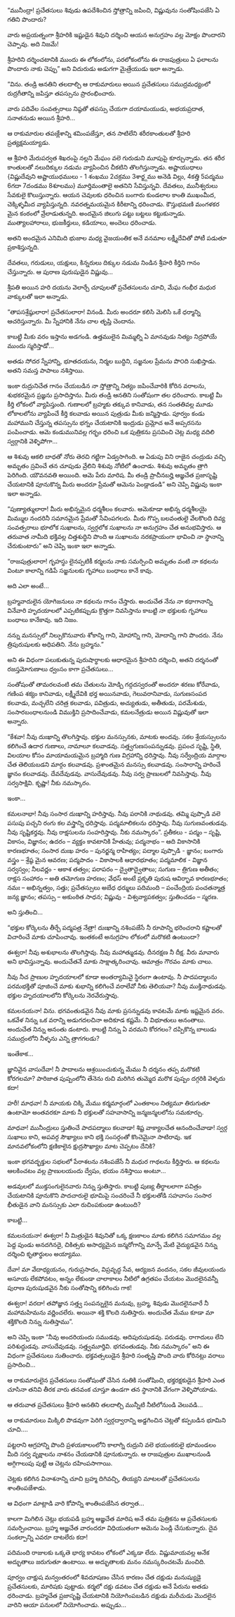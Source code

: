 ﻿“మునీంద్రా! ప్రచేతసులు శివుడు ఉపదేశించిన స్తోత్రాన్ని జపించి, విష్ణువును సంతోషింపజేసి ఏ గతిని పొందారు? 

వారు అప్రయత్నంగా శ్రీహరికి ఇష్టుడైన శివుని దర్శించి ఆయన అనుగ్రహం వల్ల మోక్షం పొందారని చెప్పావు. అది నిజమే! 

శ్రీహరిని దర్శించటానికి ముందు ఈ లోకంలోను, పరలోకంలోను ఈ రాజపుత్రులు ఏ ఫలాలను పొందారు నాకు చెప్పు” అని విదురుడు అడుగగా మైత్రేయుడు ఇలా అన్నాడు. 

“విను. తండ్రి ఆనతిని తలదాల్చి ఆ రాకుమారులు అయిన ప్రచేతసులు సముద్రమధ్యంలో రుద్రగీతాన్ని జపిస్తూ తపస్సును ప్రారంభించారు. 

వారు పదివేల సంవత్సరాలు నిష్ఠతో తపస్సు చేయగా దయామయుడు, అభయప్రదాత, సనాతనుడు అయిన శ్రీహరి… 

ఆ రాకుమారుల తపఃక్లేశాన్ని శమింపజేస్తూ, తన సాటిలేని శరీరకాంతులతో శ్రీహరి ప్రత్యక్షమయ్యాడు. 

ఆ శ్రీహరి మేరుపర్వత శిఖరంపై నల్లని మేఘం వలె గురుడుని మూపుపై కూర్చున్నాడు. తన శరీర కాంతులతో నలుదిక్కుల నడుమ వ్యాపించిన చీకటిని తొలగిస్తున్నాడు. అష్టాయుధాలు {విష్ణుదేవుని అష్టాయుధములు - 1 శంఖము 2చక్రము 3శార్ఙ్గము అనెడి విల్లు, 4కత్తి 5పద్మము 6గదా 7దండము 8శూలము} మూర్తిమంతాలై అతనిని సేవిస్తున్నవి. దేవతలు, మునీశ్వరులు సేవకులై కొలుస్తున్నారు. ఆయన చెవులకు ధరించిన బంగారు కుండలాల కాంతి ముఖంమీద, చెక్కిళ్ళమీద వ్యాపిస్తున్నది. నవరత్నమయమైన కిరీటాన్ని ధరించాడు. కౌస్తుభమణి మంగళకర మైన కంఠంలో వ్రేలాడుతున్నది. అందమైన జిలుగు పట్టు బట్టలు కట్టుకున్నాడు. ముత్యాలహారాలు, భుజకీర్తులు, కడియాలు, అందెలు ధరించాడు. 

అతని అందమైన ఎనిమిది భుజాల మధ్య వైజయంతిక అనే వనమాల లక్ష్మీదేవితో పోటీ పడుతూ ప్రకాశిస్తున్నది. 

దేవతలు, గరుడులు, యక్షులు, కిన్నరులు దిక్కుల నడుమ నిండిన శ్రీహరి కీర్తిని గానం చేస్తున్నారు. ఆ పురాణ పురుషుడైన విష్ణువు… 

శ్రీపతి అయిన హరి దయను వెలార్చే చూపులతో ప్రచేతసులను చూచి, మేఘ గంభీర మధుర వాక్కులతో ఇలా అన్నాడు. 

“తాపసశ్రేష్ఠులారా! ప్రచేతసులారా! వినండి. మీరు అందరూ కలిసి మెలిసి ఒకే ధర్మాన్ని ఆచరిస్తున్నారు. మీ స్నేహానికి నేను చాల తృప్తి చెందాను. 

కాబట్టి మీకు వరం ఇస్తాను అడగండి. ఉత్తములైన మిమ్మల్ని ఏ మానవుడు నిత్యం నిద్రపోయే ముందు స్మరిస్తాడో… 

అతడు సోదర స్నేహాన్ని, భూతదయను, నిర్మల బుద్ధిని, సజ్జనుల ప్రేమను పొ౦ది సుఖిస్తాడు. అతని సమస్త పాపాలు నశిస్తాయి. 

ఇంకా రుద్రునిచేత గానం చేయబడిన నా స్తోత్రాన్ని నిత్యం జపించేవారికి కోరిన వరాలను, శుభకరమైన ప్రజ్ఞను ప్రసాదిస్తాను. మీరు తండ్రి ఆనతిని సంతోషంగా తల ధరించారు. కాబట్టి మీ కీర్తి లోకంలో వ్యాపిస్తుంది. గుణాలలో బ్రహ్మకు తక్కువ కానివాడు, తన సంతతివల్ల మూడు లోకాలలోను వ్యాపించే కీర్తి కలవాడు అయిన పుత్రుడు మీకు జన్మిస్తాడు. పూర్వం కండు మహాముని చేస్తున్న తపస్సును భగ్నం చేయటానికి ఇంద్రుడు ప్రమ్లోచ అనే అప్సరసను పంపించాడు. ఆమె కండుమునివల్ల గర్భం ధరించి ఒక పుత్రికను ప్రసవించి చెట్ల మధ్య వదిలి స్వర్గానికి వెళ్ళిపోగా… 

ఆ శిశువు ఆకలి బాధతో నోరు తెరచి గట్టిగా ఏడ్వసాగింది. ఆ ఏడుపు విని రాజైన చంద్రుడు వచ్చి అమృతం స్రవించే తన చూపుడు వ్రేలిని శిశువు నోటిలో ఉంచాడు. శిశువు అమృతం త్రాగి పెరిగింది. యౌవనవతి అయింది. ఆమె పేరు మారిష. మీ తండ్రి ప్రాచీనబర్హి ఆజ్ఞచేత ప్రజాసృష్టి చేయటానికి పూనుకొన్న మీరు అందరూ ప్రేమతో ఆమెను పెండ్లాడండి” అని చెప్పి విష్ణువు ఇంకా ఇలా అన్నాడు. 

“పుణ్యాత్ములారా! మీరు అభిన్నమైన ధర్మశీలం కలవారు. ఆమెకూడా అభిన్న ధర్మశీలయై మిమ్ముల నందరినీ సమానమైన ప్రేమతో సేవింపగలదు. మీరు గొప్ప బలవంతులై వేలకొలది దివ్య సంవత్సరాలు భూలోక సుఖాలను, స్వర్గలోక సుఖాలను నా అనుగ్రహం చేత అనుభవిస్తారు. ఆ తరువాత నామీది భక్తివల్ల చిత్తశుద్ధిని పొంది ఆ సుఖాలను నరకప్రాయంగా భావించి నా స్థానాన్ని చేరుకుంటారు” అని చెప్పి ఇంకా ఇలా అన్నాడు. 

“రాజపుత్రులారా! గృహస్థు లైనప్పటికీ కర్మలను నాకు సమర్పించి అమృతం వంటి నా కథలను వింటూ కాలాన్ని గడిపే సజ్జనులకు గృహాలు బంధాలు కానే కావు. 

అది ఎలా అంటే… 

బ్రహ్మవాదులైన యోగిజనులు నా కథలను గానం చేస్తారు. అందుచేత నేను నా కథాగానాన్ని వినేవారి హృదయాలలో ఎప్పటికప్పుడు క్రొత్తగా నివసిస్తాను కాబట్టి నా భక్తులకు గృహాలు బంధాలు కానేకావు. ఇది నిజం. 

నన్ను మనస్సులో నిల్పుకొనువారు శోకాన్ని గాని, మోహాన్ని గాని, మోదాన్ని గాని పొందరు. నేను త్రిపురుషులకు అధిపతిని. నేను బ్రహ్మను.” 

అని ఈ విధంగా పలుకుతున్న పురుషార్థాలకు ఆధారమైన శ్రీహరిని దర్శించి, అతని దర్శనంతో రజస్తమోగుణాలు ధ్వంసం కాగా ప్రచేతసులు… 

సంతోషంతో తామరలవంటి తమ చేతులను మోడ్చి గద్గదస్వరంతో అందరూ శరణు కోరేవాడు, గణింప శక్యం కానివాడు, లక్ష్మీదేవికి భర్త అయినవాడు, గెలువరానివాడు, సుగుణసంపద కలవాడు, మచ్చలేని చరిత్ర కలవాడు, పవిత్రుడు, అచ్యుతుడు, అతీతుడు, పరమేశుడు, సంసారబంధాలనుండి విముక్తిని ప్రసాదించేవాడు, కమలనేత్రుడు అయిన విష్ణువుతో ఇలా అన్నారు. 

“కేశవా! నీవు దుఃఖాన్ని తొలగిస్తావు. భక్తుల మనస్సునకు, మాటకు అందవు. సకల శ్రేయస్సులను కలిగించే ఉదార గుణాలు, నామాలూ కలవాడవు. సత్త్వగుణసంపన్నుడవు. ప్రపంచ సృష్టి, స్థితి, విలయాల కోసం మాయామయమైన బ్రహ్మాది గుణ విగ్రహాన్ని ధరిస్తావు. నీవు సర్వేంద్రియ మార్గాల చేత తెలియబడని మార్గం కలవాడవు. ప్రశాంతమైన మనస్సు కలవాడవు. సంసారాన్ని హరించే జ్ఞానం కలవాడవు. దేవదేవుడవు. వాసుదేవుడవు. నీవు సర్వ ప్రాణులలో నివసిస్తావు. నీవు సర్వసాక్షివి. కృష్ణా! నీకు నమస్కారం. 

ఇంకా… 

కమలనాభా! నీవు సంసార దుఃఖాన్ని హరిస్తావు. నీవు పరానికి నాథుడవు. తమ్మి పుప్పొడి వలె పసుపు పచ్చని రంగు కల వస్త్రాన్ని ధరిస్తావు. పద్మమాలికలను ధరిస్తావు. నీవు సుగుణవంతుడవు. నీవు సృష్టికర్తవు. నీవు రాక్షసులను సంహరిస్తావు. నీకు నమస్కారం”.
ప్రతీకలు - పద్మం – సృష్టి, వికాసం, విజ్ఞానం; ఉదరం – వ్యక్తం కావటానికి హేతువు; పద్మనాభం – ఆది వికాసానికి కారణభూతం; సంసార దుఃఖ హరం – పునర్జన్మ రాహిత్యం; పద్మాల పుప్పొడి - జ్ఞానం; బంగారు వస్త్రం – శ్రేష్ఠ మైన ఆవరణ; పద్మపాదం - వికాసాలకి ఆధారభూతం; పద్మమాలిక - విజ్ఞాన సర్వస్వం; నీలవర్ణం - ఆకాశ తత్వం; పరాపరం – ద్వైతాద్వైతాలు; సుగుణ – త్రిగుణ అతీతం; రాక్షస సంహారం – అతి తమోగుణ హరణం; వేధస్ అంటే ప్రకృతి పురుష ఆవిర్భావ కారణభూతం; నమః – అభిన్నత్వం, సత్తు; ప్రచేతస్సులు అబేధ ధర్ములు పదిమంది – పంచేంద్రియ పంచతన్మాత్ర జన్య జ్ఞానం; తపస్సు – అకుంఠిత సాధన; విష్ణువు - విశ్వవ్యాపకత్వం; స్తుతించడం – స్మరణ. 

అని స్తుతించి… 

“భక్తుల కోర్కెలను తీర్చే పద్మపత్ర నేత్రా! దుఃఖాన్ని నశింపజేసే నీ రూపాన్ని భరించరాని కష్టాలతో విచారించే మాకు చూపించావు. ఇంతకంటే అనుగ్రహం లోకంలో మరొకటి ఉంటుందా? 

ఈశ్వరా! నీవు అశుభాలను తొలగిస్తావు. నీవు మహాత్ముడవు. దీనరక్షణ నీ దీక్ష. వీరు మావారు అని భావిస్తున్నావు. అందుచేతనే మాకు సాక్షాత్కరించావు. ఆమాత్రం గౌరవం మాకు చాలు. 

నీవు నీచ ప్రాణుల హృదయాలలో కూడా అంతర్యామివై స్థిరంగా ఉంటావు. నీ పాదపద్మాలను పరమభక్తితో పూజించే మాకు శుభాన్ని కలిగించే వరాలేవో నీకు తెలియవా? నీవు ముక్తినాథుడవు. భక్తుల హృదయాలలోని కోర్కెలను నెరవేరుస్తావు. 

కమలనయనా! విను. భగవంతుడవైన నీవు మాకు ప్రసన్నుడవు కావటమే మాకు ఇష్టమైన వరం. ఒకవేళ నిన్ను ఒక వరాన్ని అడుగదలచినా అదికూడ కష్టమే. నీ విభూతులు అనంతాలు. అందుచేత నిన్ను అనంతు డంటారు. కాబట్టి నిన్ను ఏ వరమని కోరగలం? దప్పికొన్న బాలుడు సముద్రంలోని నీళ్ళను ఎన్ని త్రాగగలడు? 

ఇంతేకాక… 

జ్ఞానివైన వాసుదేవా! నీ పాదాలను ఆశ్రయించుకున్న మేము నీ దర్శనం తప్ప మరొకటి కోరగలమా? పారిజాత పుష్పంలోని తేనెను రుచి మరిగిన తుమ్మెద మరొక పుష్పం దగ్గరికి వెళ్ళదు కదా! 

హరీ! మాధవా! నీ మాయకు చిక్కి మేము కర్మమార్గంలో ఎంతకాలం నిత్యమూ తిరుగుతూ ఉంటామో అంతవరకూ మాకు నీ భక్తులతో సహవాసాన్ని జన్మజన్మలలోను సమకూర్చు. 

మాధవా! మునీంద్రులు స్తుతించే పాదపద్మాలు కలవాడా! శిష్ట వాక్యాలచేత ఆనందించేవాడా! స్వర్గ సుఖాలు కాని, అపవర్గ సౌఖ్యాలు కాని భక్తి సంసర్గంతో కొంచెమైనా సాటిరావు. ఇక మానవలోకంలోని క్షణికాలైన క్షుద్రసౌఖ్యాల మాట చెప్పటం దేనికి? 

ఇంకా భగవద్భక్తుల సభలలో పేరాశలను నశింపజేసే నీ మధుర గాథలను కీర్తిస్తారు. ఆ కథలను ఆలకించటం వల్ల ప్రాణులయందు ద్వేషం, భయం నశిస్తాయి అంటూ… 

అడవులలో ముక్తసంగులైనవారు నిన్ను స్తుతిస్తారు. కాబట్టి పుణ్య తీర్థాలలాగా పవిత్రం చేయటానికి పూనుకొని పాదచారులై భూమిపై సంచరించే నీ భక్తులతోడి సహవాసం సంసార భీతుడైన వాని మనస్సుకు ఎలా రుచింపకుండా ఉంటుంది? 

కాబట్టి… 

కమలనయనా! ఈశ్వరా! నీ మిత్రుడైన శివునితో ఒక్క క్షణకాలం మాకు కలిగిన సమాగమం వల్ల పెద్ద పుండు అనదగినదై, చికిత్సకు అసాధ్యమైన జన్మరోగాన్ని మాన్పే మేటి వైద్యుడవైన నిన్ను దర్శించి కృతార్థులం అయ్యాము. 

దేవా! మా వేదాధ్యయనం, గురుప్రసాదం, విప్రవృద్ధ సేవ, ఆర్యజన వందనం, సకల జీవులయందు అసూయ లేకపోవటం, అన్నం లేకుండా చాలాకాలం నీటిలో ఉగ్రతపం చేయటం మొదలైనవన్నీ పురాణ పురుషుడవైన నీకు సంతోషాన్ని కలిగించు గాక! 

ఈశ్వరా! వరదా! తపోజ్ఞాన సత్త్వ సంపన్నులైన మనువు, బ్రహ్మ, శివుడు మొదలైనవారే నీ మహామహిమను వర్ణించలేరు. అయినా శక్తి కొలది నుతిస్తారు. అందుచేత మేము కూడా మా శక్తికొలది నిన్ను నుతిస్తాము”. 

అని చెప్పి ఇంకా “నీవు అందరియందు సముడవు. ఆదిపురుషుడవు. పరుడవు. రాగాదులు లేని పరిశుద్ధుడవు. వాసుదేవుడవు. సత్త్వమూర్తివి. భగవంతుడవు. నీకు నమస్కారం” అని ఈ విధంగా ప్రచేతసులు నుతించారు. భక్తవత్సలుడైన శ్రీహరి సంతృప్తి పొంది వారు కోరినట్లు వరాలు ప్రసాదించి… 

ఆ రాకుమారులైన ప్రచేతసులు సంతోషంతో చేసిన నుతికి సంతోషించి, భక్తరక్షకుడైన శ్రీహరి ఎంత చూసినా తనివి తీరక వారు తనవంక చూస్తూ ఉండగా తన స్థానానికి వేగంగా వెళ్ళిపోయాడు. 

ఆ తరువాత ప్రచేతసులు శ్రీహరి ఆనతిని తలదాల్చి మున్నీటి నీటిలోనుండి వెలువడి… 

ఆ రాకుమారులు మిక్కిలి పొడవుగా పెరిగి స్వర్గద్వారాన్ని అడ్డగించిన చెట్లతో కప్పబడిన భూమిని చూచి…. 

పట్టరాని ఆగ్రహాన్ని పొంది ప్రళయకాలంలోని కాలాగ్ని రుద్రుని వలె భయంకరులై భూమండలం మీది సర్వ వృక్షాలను నాశనం చేయడానికి పూనుకున్నారు. ఆ రాజపుత్రుల ముఖాలనుండి అగ్గిగాలుపు పుట్టి ఆ చెట్లను దహింపసాగాయి. 

చెట్లకు కలిగిన వినాశనాన్ని చూచి బ్రహ్మ దిగివచ్చి, తియ్యని మాటలతో ప్రచేతసులను శాంతింపజేశాడు. 

ఆ విధంగా మాట్లాడి వారి కోపాన్ని శాంతింపజేసిన తర్వాత… 

కాలగా మిగిలిన చెట్లు భయపడి బ్రహ్మ ఆజ్ఞచేత మారిష అనే తమ పుత్రికను ఆ ప్రచేతసులకు సమర్పించాయి. బ్రహ్మ ఆజ్ఞచేత వారందరూ విధియుతంగా ఆమెను పెండ్లి చేసుకున్నారు. దైవ సంకల్పాన్ని ఎవరూ దాటలేరు కదా! 

పదిమంది రాజులకు ఒక్కతె భార్య కావటం లోకంలో ఎక్కడా లేదు. విష్ణుమాయవల్ల అనేక అద్భుతాలు జరుగుతూ ఉంటాయి. ఆ అద్భుతాలకు మనం నమస్కరించటమే మంచిది. 

పూర్వం చాక్షుష మన్వంతరంలో శివదూషణం చేసిన కారణం చేత దక్షుడు మనుష్యుడై ప్రచేతసులకు, మారిషకు పుట్టాడు. కర్మలో దక్షు డవటం చేత దక్షుడు అనే పేరును అతడు ధరించాడు. బ్రహ్మచేత ప్రజాసృష్టి చేయటానికి నియోగింపబడిన దక్షుడు మరీచుడు మొదలైన వారిని ఆయా పనులలో నియోగించాడు. అప్పుడు… 

